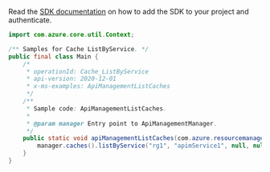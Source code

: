 Read the [SDK documentation](https://github.com/Azure/azure-sdk-for-java/blob/azure-resourcemanager-apimanagement_1.0.0-beta.2/sdk/apimanagement/azure-resourcemanager-apimanagement/README.md) on how to add the SDK to your project and authenticate.

```java
import com.azure.core.util.Context;

/** Samples for Cache ListByService. */
public final class Main {
    /*
     * operationId: Cache_ListByService
     * api-version: 2020-12-01
     * x-ms-examples: ApiManagementListCaches
     */
    /**
     * Sample code: ApiManagementListCaches.
     *
     * @param manager Entry point to ApiManagementManager.
     */
    public static void apiManagementListCaches(com.azure.resourcemanager.apimanagement.ApiManagementManager manager) {
        manager.caches().listByService("rg1", "apimService1", null, null, Context.NONE);
    }
}
```
